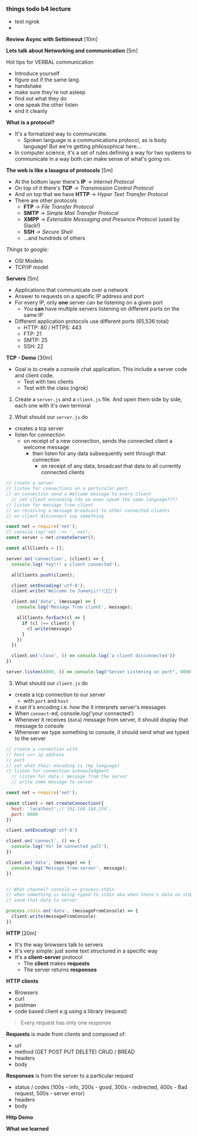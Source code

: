 ### things todo b4 lecture

- test ngrok
-

**Review Async with Settimeout** [10m]

**Lets talk about Networking and communication** [5m]

Hot tips for VERBAL communication
- Introduce yourself
- figure out if the same lang.
- handshake
- make sure they're not asleep
- find out what they do
- one speak the other listen
- end it cleanly


**What is a protocol?**

* It's a formalized way to communicate.
    - Spoken language is a communications protocol, as is body language! But we're getting philosophical here...
* In computer science, it's a set of rules defining a way for two systems to communicate in a way both can make sense of what's going on.

**The web is like a lasagna of protocols** [5m]

* At the bottom layer there's **IP** -> _Internet Protocol_
* On top of it there's **TCP** -> _Transmission Control Protocol_
* And on top that we have **HTTP** -> _Hyper Text Transfer Protocol_
* There are other protocols
    - **FTP** -> _File Transfer Protocol_
    - **SMTP** -> _Simple Mail Transfer Protocol_
    - **XMPP** -> _Extensible Messaging and Presence Protocol_ (used by Slack!)
    - **SSH** -> _Secure Shell_
    - ...and hundreds of others

*Things to google:*

- OSI Models
- TCP/IP model



**Servers** [5m]

- Applications that communicate over a network
- Answer to requests on a specific IP address and port
- For every IP, only **one** server can be listening on a given port
    + You **can** have multiple servers listening on different ports on the same IP
- Different application protocols use different ports (65,536 total)
    + HTTP: 80 / HTTPS: 443
    + FTP: 21
    + SMTP: 25
    + SSH: 22


**TCP - Demo** [30m]

- Goal is to create a console chat application. This include a server code and client code.
  - Test with two clients
  - Test with the class (ngrok)

1. Create a `server.js` and a `client.js` file. And open them side by side; each one with it's own terminal

2. What should our `server.js` do
  - creates a tcp server
  - listen for connection
    + on receipt of a new connection, sends the connected client a welcome message
      - then listen for any data subsequently sent through that connection
        + on receipt of any data, broadcast that data to all currently connected clients

  ```js
  // create a server
  // listen for connections on a particular port
  // on connection send a Welcome message to every client
    // set client encooding (do we even speak the same language???)
  // listen for message from client
  // on receiving a message broadcast to other connected clients
  // on client disconnect say something

  const net = require('net');
  // console.log('net :>> ', net);
  const server = net.createServer();

  const allClients = [];

  server.on('connection', (client) => {
    console.log('Yay!!! a client connected');

    allClients.push(client);

    client.setEncoding('utf-8');
    client.write('Welcome to Jumanji!!!🥁🥁🥁')

    client.on('data', (message) => {
      console.log('Message from client', message);

      allClients.forEach(cl => {
        if (cl !== client) {
          cl.write(message)
        }
      })
    })

    client.on('close', () => console.log('a client disconnected'))
  })

  server.listen(8080, () => console.log("Server Listening on port", 8080))
  ```

3. What should our `client.js` do
  - create a tcp connection to our server
    + with `port` and `host`
  - it set it's encoding i.e. how the it interprets server's messages
  - When `connect`-ed, console.log('your connected')
  - Whenever it receives (`data`) message from server, it should display that message to console
  - Whenever we type something to console, it should send what we typed to the server

  ```js
  // create a connection with
  // host =>> ip address
  // port
  // set what their encoding is (my language)
  // listen for connection acknowledgment
    // listen for data / message from the server
    // write some message to server

  const net = require('net');

  const client = net.createConnection({
    host: 'localhost',//'192.168.168.234',
    port: 8080
  })

  client.setEncoding('utf-8')

  client.on('connect', () => {
    console.log('Yo! Im connected yall');
  })

  client.on('data', (message) => {
    console.log('Message from server', message);
  })


  // What channel? console => process.stdin
  // when something is being typed to stdin aka when there's data on stdin,
  // send that data to server

  process.stdin.on('data', (messageFromConsole) => {
    client.write(messageFromConsole)
  })
  ```

**HTTP** [20m]

* It's the way browsers talk to servers
* It's very simple: just some text structured in a specific way
* It's a **client-server** protocol
    - The **client** makes **requests**
    - The server returns **responses**

**HTTP clients**

- Browsers
- curl
- postman
- code based client e.g using a library (request)

>
> Every request has only one response
>


**Requests** is made from clients and composed of:
- url
- method (GET POST PUT DELETE) CRUD / BREAD
- headers
- body

**Responses** is from the server to a particular request

- status / codes (100s - info, 200s - good, 300s - redirected, 400s - Bad request, 500s - server error)
- headers
- body

**Http Demo**

**What we learned**
